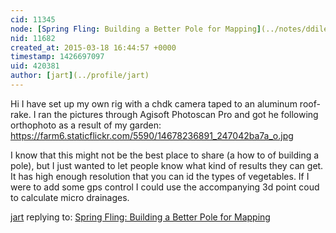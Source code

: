 ```yaml
---
cid: 11345
node: [Spring Fling: Building a Better Pole for Mapping](../notes/ddileona/03-17-2015/spring-fling-building-a-better-pole-for-mapping)
nid: 11682
created_at: 2015-03-18 16:44:57 +0000
timestamp: 1426697097
uid: 420381
author: [jart](../profile/jart)
---
```


Hi I have set up my own rig with a chdk camera taped to an aluminum roof-rake. I ran the pictures through Agisoft Photoscan Pro and got he following orthophoto as a result of my garden: https://farm6.staticflickr.com/5590/14678236891_247042ba7a_o.jpg

I know that this might not be the best place to share (a how to of building a pole), but I just wanted to let people know what kind of results they can get. It has high enough resolution that you can id the types of vegetables. If I were to add some gps control I could use the accompanying 3d point coud to calculate micro drainages. 

[jart](../profile/jart) replying to: [Spring Fling: Building a Better Pole for Mapping](../notes/ddileona/03-17-2015/spring-fling-building-a-better-pole-for-mapping)

